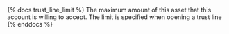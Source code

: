 {% docs trust_line_limit %}
The maximum amount of this asset that this account is willing to accept. The limit is specified when opening a trust line
{% enddocs %}
